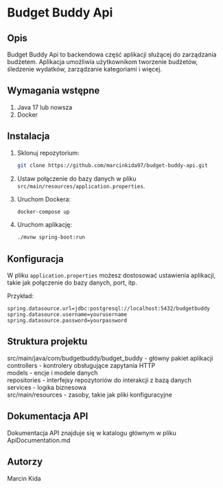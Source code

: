 # Budget Buddy Api

## Opis
Budget Buddy Api to backendowa część aplikacji służącej do zarządzania budżetem. Aplikacja umożliwia użytkownikom tworzenie budżetów, śledzenie wydatków, zarządzanie kategoriami i więcej.

## Wymagania wstępne
1. Java 17 lub nowsza
2. Docker

## Instalacja
1. Sklonuj repozytorium:

    ```bash
    git clone https://github.com/marcinkida97/budget-buddy-api.git
    ```

2. Ustaw połączenie do bazy danych w pliku `src/main/resources/application.properties`.

3. Uruchom Dockera:

    ```bash
    docker-compose up
    ```

4. Uruchom aplikację:

    ```bash
    ./mvnw spring-boot:run
    ```

## Konfiguracja

W pliku `application.properties` możesz dostosować ustawienia aplikacji, takie jak połączenie do bazy danych, port, itp.

Przykład:

```properties
spring.datasource.url=jdbc:postgresql://localhost:5432/budgetbuddy
spring.datasource.username=yourusername
spring.datasource.password=yourpassword
```

## Struktura projektu

src/main/java/com/budgetbuddy/budget_buddy - główny pakiet aplikacji  
controllers - kontrolery obsługujące zapytania HTTP  
models - encje i modele danych  
repositories - interfejsy repozytoriów do interakcji z bazą danych  
services - logika biznesowa  
src/main/resources - zasoby, takie jak pliki konfiguracyjne  

## Dokumentacja API

Dokumentacja API znajduje się w katalogu głównym w pliku ApiDocumentation.md

## Autorzy

Marcin Kida